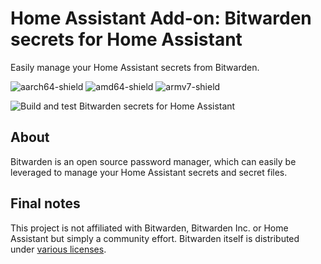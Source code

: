 # Home Assistant Add-on: Bitwarden secrets for Home Assistant

Easily manage your Home Assistant secrets from Bitwarden.

![aarch64-shield](https://img.shields.io/badge/aarch64-yes-green)
![amd64-shield](https://img.shields.io/badge/amd64-yes-green)
![armv7-shield](https://img.shields.io/badge/armv7-yes-green)

![Build and test Bitwarden secrets for Home Assistant](https://github.com/elvit/hassio-addons/actions/workflows/build_bitwarden_secrets.yml/badge.svg?branch=main)

## About

Bitwarden is an open source password manager, which can easily be leveraged to manage your Home Assistant secrets and secret files.

## Final notes

This project is not affiliated with Bitwarden, Bitwarden Inc. or Home Assistant but simply a community effort. Bitwarden itself is distributed under [various licenses](https://github.com/bitwarden/server/blob/master/LICENSE.txt).
